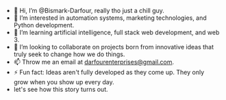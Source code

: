 - 👋 Hi, I’m @Bismark-Darfour, really tho just a chill guy.
- 👀 I’m interested in automation systems, marketing technologies, and Python development.
- 🌱 I’m learning artificial intelligence, full stack web development, and web 3.
- 💞️ I’m looking to collaborate on projects born from innovative ideas that truly seek to change how we do things.
- 📫 Throw me an email at darfourenterprises@gmail.com. 
- ⚡ Fun fact: Ideas aren't fully developed as they come up. They only grow when you show up every day.
- let's see how this story turns out. 
<!---
Bismark-Darfour/Bismark-Darfour is a ✨ special ✨ repository because its `README.md` (this file) appears on your GitHub profile.
You can click the Preview link to take a look at your changes.
--->

